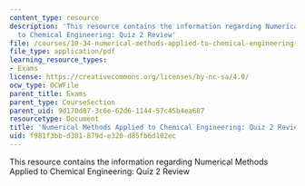 ```yaml
---
content_type: resource
description: 'This resource contains the information regarding Numerical Methods Applied
  to Chemical Engineering: Quiz 2 Review'
file: /courses/10-34-numerical-methods-applied-to-chemical-engineering-fall-2015/f981f3bbd301879de320d85fb6d102ec_MIT10_34F15_ReviewQuiz2.pdf
file_type: application/pdf
learning_resource_types:
- Exams
license: https://creativecommons.org/licenses/by-nc-sa/4.0/
ocw_type: OCWFile
parent_title: Exams
parent_type: CourseSection
parent_uid: 9d170d87-3c6e-62d6-1144-57c45b4ea687
resourcetype: Document
title: 'Numerical Methods Applied to Chemical Engineering: Quiz 2 Review'
uid: f981f3bb-d301-879d-e320-d85fb6d102ec
---
```

This resource contains the information regarding Numerical Methods Applied to Chemical Engineering: Quiz 2 Review